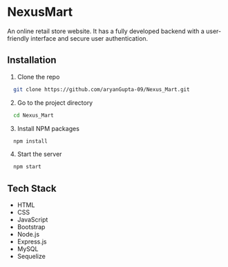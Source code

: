 # NexusMart

An online retail store website. It has a fully developed backend with a user-friendly interface and secure user authentication.


## Installation

1. Clone the repo
```bash
  git clone https://github.com/aryanGupta-09/Nexus_Mart.git
```

2. Go to the project directory
```bash
  cd Nexus_Mart
```

3. Install NPM packages
```bash
  npm install
```

4. Start the server
```bash
  npm start
```


## Tech Stack

* HTML
* CSS
* JavaScript
* Bootstrap
* Node.js
* Express.js
* MySQL
* Sequelize
